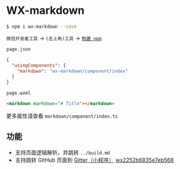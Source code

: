 # WX-markdown

```bash
$ npm i wx-markdown --save
```

`微信开发者工具` -> `(左上角)工具` -> [`构建 npm`](https://developers.weixin.qq.com/miniprogram/dev/devtools/npm.html)

`page.json`

```json
{
  "usingComponents": {
    "markdown": "wx-markdown/component/index"
  }
}
```

`page.wxml`

```html
<markdown markdown="# Title"></markdown>
```

更多属性请查看 `markdown/component/index.ts`

## 功能

* 支持页面逻辑解析，并跳转 `../build.md`
* 支持跳转 GitHub 页面到 [Gitter（小程序）](https://github.com/huangjianke/Gitter) [wx2252b6835e7eb568](https://developers.weixin.qq.com/miniprogram/dev/reference/configuration/app.html#navigateToMiniProgramAppIdList)
